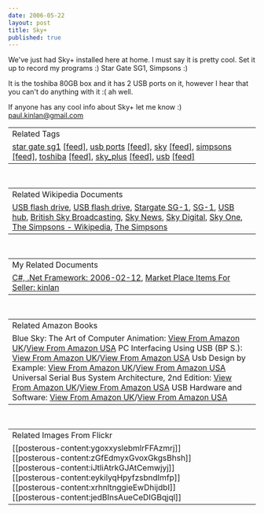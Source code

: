 ```yaml
---
date: 2006-05-22
layout: post
title: Sky+
published: true
---
```

We've just had Sky+ installed here at home.  I must say it is pretty cool.  Set it up to record my programs :)  Star Gate SG1, Simpsons :)<p />It is the toshiba 80GB box and it has 2 USB ports on it, however I hear that you can't do anything with it :( ah well.<p />If anyone has any cool info about Sky+ let me know :)<br /><a href="mailto:paul.kinlan@gmail.com">paul.kinlan@gmail.com</a><p /><table class="TechnoratiHead TagHeader">
<tr><td>Related Tags</td></tr>
<tr class="Technorati"><td>
<a href="http://www.kinlan.co.uk/tag/star%20gate%20sg1" class="Tag" rel="tag">star gate sg1</a> <a href="http://feeds.technorati.com/feed/posts/tag/star%20gate%20sg1" class="Tag">[feed]</a>, <a href="http://www.kinlan.co.uk/tag/usb%20ports" class="Tag" rel="tag">usb ports</a> <a href="http://feeds.technorati.com/feed/posts/tag/usb%20ports" class="Tag">[feed]</a>, <a href="http://www.kinlan.co.uk/tag/sky" class="Tag" rel="tag">sky</a> <a href="http://feeds.technorati.com/feed/posts/tag/sky" class="Tag">[feed]</a>, <a href="http://www.kinlan.co.uk/tag/simpsons" class="Tag" rel="tag">simpsons</a> <a href="http://feeds.technorati.com/feed/posts/tag/simpsons" class="Tag">[feed]</a>, <a href="http://www.kinlan.co.uk/tag/toshiba" class="Tag" rel="tag">toshiba</a> <a href="http://feeds.technorati.com/feed/posts/tag/toshiba" class="Tag">[feed]</a>, <a href="http://www.kinlan.co.uk/tag/sky_plus" class="Tag" rel="tag">sky_plus</a> <a href="http://feeds.technorati.com/feed/posts/tag/sky_plus" class="Tag">[feed]</a>, <a href="http://www.kinlan.co.uk/tag/usb" class="Tag" rel="tag">usb</a> <a href="http://feeds.technorati.com/feed/posts/tag/usb" class="Tag">[feed]</a>
</td></tr>
</table><br /><table class="TechnoratiHead TagHeader">
<tr><td>Related Wikipedia Documents</td></tr>
<tr class="Technorati"><td>
<a href="http://en.wikipedia.org/wiki/Keydrive" class="Tag" rel="tag">USB flash drive</a>, <a href="http://en.wikipedia.org/wiki/USB_flash_drive" class="Tag" rel="tag">USB flash drive</a>, <a href="http://en.wikipedia.org/wiki/Stargate_SG-1" class="Tag" rel="tag">Stargate SG-1</a>, <a href="http://en.wikipedia.org/wiki/SG1" class="Tag" rel="tag">SG-1</a>, <a href="http://en.wikipedia.org/wiki/USB_hub" class="Tag" rel="tag">USB hub</a>, <a href="http://en.wikipedia.org/wiki/British_Sky_Broadcasting" class="Tag" rel="tag">British Sky Broadcasting</a>, <a href="http://en.wikipedia.org/wiki/Sky_News" class="Tag" rel="tag">Sky News</a>, <a href="http://en.wikipedia.org/wiki/Sky_Digital" class="Tag" rel="tag">Sky Digital</a>, <a href="http://en.wikipedia.org/wiki/Sky_One" class="Tag" rel="tag">Sky One</a>, <a href="http://en.wikipedia.org/wiki/The_Simpsons" class="Tag" rel="tag">The Simpsons - Wikipedia</a>, <a href="http://en.wikipedia.org/wiki/Simpsons" class="Tag" rel="tag">The Simpsons</a>
</td></tr>
</table><br /><table class="TechnoratiHead TagHeader">
<tr><td>My Related Documents</td></tr>
<tr class="Technorati"><td>
<a href="http://www.kinlan.co.uk/archive/2006_02_12_dotnet-and-stuff_archive.html" class="Tag" rel="tag">C#, .Net Framework: 2006-02-12</a>, <a href="http://www.kinlan.co.uk/amazon/uk/A30C94ZTNLBKQM" class="Tag" rel="tag">Market Place Items For Seller: kinlan</a>
</td></tr>
</table><br /><table class="TechnoratiHead TagHeader">
<tr><td>Related Amazon Books</td></tr>
<tr class="Technorati"><td>Blue Sky: The Art of Computer Animation: <a href="http://www.amazon.co.uk/exec/obidos/redirect?tag=cnetfra-21&amp;link_code=xm2&amp;camp=2025&amp;creative=165953&amp;path=http://www.amazon.co.uk/gp/redirect.html%253fASIN=0810990695%2526tag=cnetfra-21%2526lcode=xm2%2526cID=2025%2526ccmID=165953%2526location=/o/ASIN/0810990695%25253FSubscriptionId=0CM2PVF6VAHJQKW5G782" class="Tag" rel="tag">View From Amazon UK</a>/<a href="http://www.amazon.com/exec/obidos/redirect?tag=cnetfra-20&amp;link_code=xm2&amp;camp=2025&amp;creative=165953&amp;path=http://www.amazon.com/gp/redirect.html%253fASIN=0810990695%2526tag=cnetfra-20%2526lcode=xm2%2526cID=2025%2526ccmID=165953%2526location=/o/ASIN/0810990695%25253FSubscriptionId=0CM2PVF6VAHJQKW5G782" class="Tag" rel="tag">View From Amazon USA</a> PC Interfacing Using USB (BP S.): <a href="http://www.amazon.co.uk/exec/obidos/redirect?tag=cnetfra-21&amp;link_code=xm2&amp;camp=2025&amp;creative=165953&amp;path=http://www.amazon.co.uk/gp/redirect.html%253fASIN=0859345351%2526tag=cnetfra-21%2526lcode=xm2%2526cID=2025%2526ccmID=165953%2526location=/o/ASIN/0859345351%25253FSubscriptionId=0CM2PVF6VAHJQKW5G782" class="Tag" rel="tag">View From Amazon UK</a>/<a href="http://www.amazon.com/exec/obidos/redirect?tag=cnetfra-20&amp;link_code=xm2&amp;camp=2025&amp;creative=165953&amp;path=http://www.amazon.com/gp/redirect.html%253fASIN=0859345351%2526tag=cnetfra-20%2526lcode=xm2%2526cID=2025%2526ccmID=165953%2526location=/o/ASIN/0859345351%25253FSubscriptionId=0CM2PVF6VAHJQKW5G782" class="Tag" rel="tag">View From Amazon USA</a> Usb Design by Example: <a href="http://www.amazon.co.uk/exec/obidos/redirect?tag=cnetfra-21&amp;link_code=xm2&amp;camp=2025&amp;creative=165953&amp;path=http://www.amazon.co.uk/gp/redirect.html%253fASIN=0970284659%2526tag=cnetfra-21%2526lcode=xm2%2526cID=2025%2526ccmID=165953%2526location=/o/ASIN/0970284659%25253FSubscriptionId=0CM2PVF6VAHJQKW5G782" class="Tag" rel="tag">View From Amazon UK</a>/<a href="http://www.amazon.com/exec/obidos/redirect?tag=cnetfra-20&amp;link_code=xm2&amp;camp=2025&amp;creative=165953&amp;path=http://www.amazon.com/gp/redirect.html%253fASIN=0970284659%2526tag=cnetfra-20%2526lcode=xm2%2526cID=2025%2526ccmID=165953%2526location=/o/ASIN/0970284659%25253FSubscriptionId=0CM2PVF6VAHJQKW5G782" class="Tag" rel="tag">View From Amazon USA</a> Universal Serial Bus System Architecture, 2nd Edition: <a href="http://www.amazon.co.uk/exec/obidos/redirect?tag=cnetfra-21&amp;link_code=xm2&amp;camp=2025&amp;creative=165953&amp;path=http://www.amazon.co.uk/gp/redirect.html%253fASIN=0201309750%2526tag=cnetfra-21%2526lcode=xm2%2526cID=2025%2526ccmID=165953%2526location=/o/ASIN/0201309750%25253FSubscriptionId=0CM2PVF6VAHJQKW5G782" class="Tag" rel="tag">View From Amazon UK</a>/<a href="http://www.amazon.com/exec/obidos/redirect?tag=cnetfra-20&amp;link_code=xm2&amp;camp=2025&amp;creative=165953&amp;path=http://www.amazon.com/gp/redirect.html%253fASIN=0201309750%2526tag=cnetfra-20%2526lcode=xm2%2526cID=2025%2526ccmID=165953%2526location=/o/ASIN/0201309750%25253FSubscriptionId=0CM2PVF6VAHJQKW5G782" class="Tag" rel="tag">View From Amazon USA</a> USB Hardware and Software: <a href="http://www.amazon.co.uk/exec/obidos/redirect?tag=cnetfra-21&amp;link_code=xm2&amp;camp=2025&amp;creative=165953&amp;path=http://www.amazon.co.uk/gp/redirect.html%253fASIN=092939237X%2526tag=cnetfra-21%2526lcode=xm2%2526cID=2025%2526ccmID=165953%2526location=/o/ASIN/092939237X%25253FSubscriptionId=0CM2PVF6VAHJQKW5G782" class="Tag" rel="tag">View From Amazon UK</a>/<a href="http://www.amazon.com/exec/obidos/redirect?tag=cnetfra-20&amp;link_code=xm2&amp;camp=2025&amp;creative=165953&amp;path=http://www.amazon.com/gp/redirect.html%253fASIN=092939237X%2526tag=cnetfra-20%2526lcode=xm2%2526cID=2025%2526ccmID=165953%2526location=/o/ASIN/092939237X%25253FSubscriptionId=0CM2PVF6VAHJQKW5G782" class="Tag" rel="tag">View From Amazon USA</a>
</td></tr>
</table><br /><table class="TechnoratiHead TagHeader">
<tr><td>Related Images From Flickr</td></tr>
<tr class="Technorati"><td>
<span style="float: left;">[[posterous-content:ygoxxyslebmlrFFAzmrj]]</span><span style="float: left;">[[posterous-content:zGfEdmyxGvoxGkgsBhsh]]</span><span style="float: left;">[[posterous-content:iJtliAtrkGJAtCemwjyj]]</span><span style="float: left;">[[posterous-content:eykilyqHpyfzsbndImfp]]</span><span style="float: left;">[[posterous-content:xrhnltnggieEwDhijdbI]]</span><span style="float: left;">[[posterous-content:jedBInsAueCeDIGBqjql]]</span>
</td></tr>
</table><div class="blogger-post-footer"><img class="posterous_download_image" src="https://blogger.googleusercontent.com/tracker/8109338-114831331011520065?l=www.kinlan.co.uk%2Findex.html" height="1" alt="" width="1" /></div>

